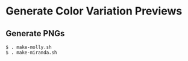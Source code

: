 # Generate Color Variation Previews

## Generate PNGs 
```
$ . make-molly.sh
$ . make-miranda.sh
```
